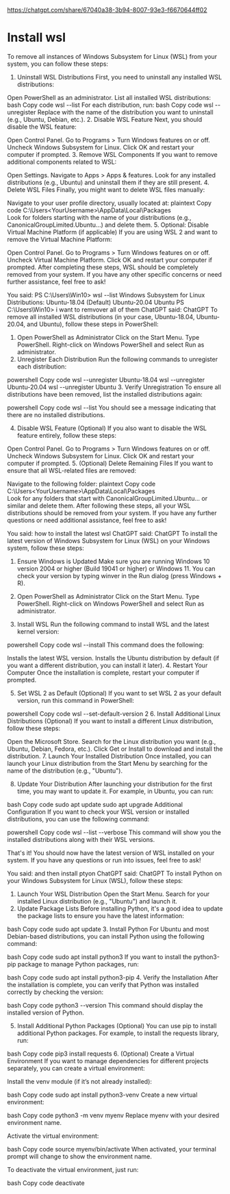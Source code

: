 
https://chatgpt.com/share/67040a38-3b94-8007-93e3-f6670644ff02
# Install wsl
To remove all instances of Windows Subsystem for Linux (WSL) from your system, you can follow these steps:

1. Uninstall WSL Distributions
First, you need to uninstall any installed WSL distributions:

Open PowerShell as an administrator.
List all installed WSL distributions:
bash
Copy code
wsl --list
For each distribution, run:
bash
Copy code
wsl --unregister <DistroName>
Replace <DistroName> with the name of the distribution you want to uninstall (e.g., Ubuntu, Debian, etc.).
2. Disable WSL Feature
Next, you should disable the WSL feature:

Open Control Panel.
Go to Programs > Turn Windows features on or off.
Uncheck Windows Subsystem for Linux.
Click OK and restart your computer if prompted.
3. Remove WSL Components
If you want to remove additional components related to WSL:

Open Settings.
Navigate to Apps > Apps & features.
Look for any installed distributions (e.g., Ubuntu) and uninstall them if they are still present.
4. Delete WSL Files
Finally, you might want to delete WSL files manually:

Navigate to your user profile directory, usually located at:
plaintext
Copy code
C:\Users\<YourUsername>\AppData\Local\Packages\
Look for folders starting with the name of your distributions (e.g., CanonicalGroupLimited.Ubuntu...) and delete them.
5. Optional: Disable Virtual Machine Platform (if applicable)
If you are using WSL 2 and want to remove the Virtual Machine Platform:

Open Control Panel.
Go to Programs > Turn Windows features on or off.
Uncheck Virtual Machine Platform.
Click OK and restart your computer if prompted.
After completing these steps, WSL should be completely removed from your system. If you have any other specific concerns or need further assistance, feel free to ask!






You said:
PS C:\Users\Win10> wsl --list
Windows Subsystem for Linux Distributions:
Ubuntu-18.04 (Default)
Ubuntu-20.04
Ubuntu
PS C:\Users\Win10>
i want to remvover all of them
ChatGPT said:
ChatGPT
To remove all installed WSL distributions (in your case, Ubuntu-18.04, Ubuntu-20.04, and Ubuntu), follow these steps in PowerShell:

1. Open PowerShell as Administrator
Click on the Start Menu.
Type PowerShell.
Right-click on Windows PowerShell and select Run as administrator.
2. Unregister Each Distribution
Run the following commands to unregister each distribution:

powershell
Copy code
wsl --unregister Ubuntu-18.04
wsl --unregister Ubuntu-20.04
wsl --unregister Ubuntu
3. Verify Unregistration
To ensure all distributions have been removed, list the installed distributions again:

powershell
Copy code
wsl --list
You should see a message indicating that there are no installed distributions.

4. Disable WSL Feature (Optional)
If you also want to disable the WSL feature entirely, follow these steps:

Open Control Panel.
Go to Programs > Turn Windows features on or off.
Uncheck Windows Subsystem for Linux.
Click OK and restart your computer if prompted.
5. (Optional) Delete Remaining Files
If you want to ensure that all WSL-related files are removed:

Navigate to the following folder:
plaintext
Copy code
C:\Users\<YourUsername>\AppData\Local\Packages\
Look for any folders that start with CanonicalGroupLimited.Ubuntu... or similar and delete them.
After following these steps, all your WSL distributions should be removed from your system. If you have any further questions or need additional assistance, feel free to ask!






You said:
how to install the latest wsl
ChatGPT said:
ChatGPT
To install the latest version of Windows Subsystem for Linux (WSL) on your Windows system, follow these steps:

1. Ensure Windows is Updated
Make sure you are running Windows 10 version 2004 or higher (Build 19041 or higher) or Windows 11. You can check your version by typing winver in the Run dialog (press Windows + R).

2. Open PowerShell as Administrator
Click on the Start Menu.
Type PowerShell.
Right-click on Windows PowerShell and select Run as administrator.
3. Install WSL
Run the following command to install WSL and the latest kernel version:

powershell
Copy code
wsl --install
This command does the following:

Installs the latest WSL version.
Installs the Ubuntu distribution by default (if you want a different distribution, you can install it later).
4. Restart Your Computer
Once the installation is complete, restart your computer if prompted.

5. Set WSL 2 as Default (Optional)
If you want to set WSL 2 as your default version, run this command in PowerShell:

powershell
Copy code
wsl --set-default-version 2
6. Install Additional Linux Distributions (Optional)
If you want to install a different Linux distribution, follow these steps:

Open the Microsoft Store.
Search for the Linux distribution you want (e.g., Ubuntu, Debian, Fedora, etc.).
Click Get or Install to download and install the distribution.
7. Launch Your Installed Distribution
Once installed, you can launch your Linux distribution from the Start Menu by searching for the name of the distribution (e.g., "Ubuntu").

8. Update Your Distribution
After launching your distribution for the first time, you may want to update it. For example, in Ubuntu, you can run:

bash
Copy code
sudo apt update
sudo apt upgrade
Additional Configuration
If you want to check your WSL version or installed distributions, you can use the following command:

powershell
Copy code
wsl --list --verbose
This command will show you the installed distributions along with their WSL versions.

That's it! You should now have the latest version of WSL installed on your system. If you have any questions or run into issues, feel free to ask!






You said:
and then install ptyon
ChatGPT said:
ChatGPT
To install Python on your Windows Subsystem for Linux (WSL), follow these steps:

1. Launch Your WSL Distribution
Open the Start Menu.
Search for your installed Linux distribution (e.g., "Ubuntu") and launch it.
2. Update Package Lists
Before installing Python, it's a good idea to update the package lists to ensure you have the latest information:

bash
Copy code
sudo apt update
3. Install Python
For Ubuntu and most Debian-based distributions, you can install Python using the following command:

bash
Copy code
sudo apt install python3
If you want to install the python3-pip package to manage Python packages, run:

bash
Copy code
sudo apt install python3-pip
4. Verify the Installation
After the installation is complete, you can verify that Python was installed correctly by checking the version:

bash
Copy code
python3 --version
This command should display the installed version of Python.

5. Install Additional Python Packages (Optional)
You can use pip to install additional Python packages. For example, to install the requests library, run:

bash
Copy code
pip3 install requests
6. (Optional) Create a Virtual Environment
If you want to manage dependencies for different projects separately, you can create a virtual environment:

Install the venv module (if it’s not already installed):

bash
Copy code
sudo apt install python3-venv
Create a new virtual environment:

bash
Copy code
python3 -m venv myenv
Replace myenv with your desired environment name.

Activate the virtual environment:

bash
Copy code
source myenv/bin/activate
When activated, your terminal prompt will change to show the environment name.

To deactivate the virtual environment, just run:

bash
Copy code
deactivate

